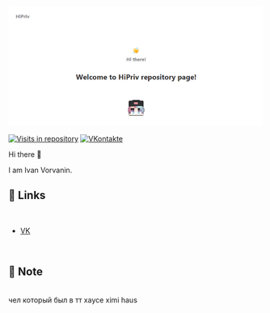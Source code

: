 [![VBerezin Main Banner](./assets/HiPrivBanner.png)](https://vk.com/hiprivsid)

[![Visits in repository](https://badges.pufler.dev/visits/HiPriv228/HiPriv228)](https://vk.com/hiprivsid)
[![VKontakte](https://img.shields.io/badge/hiprivsid-VKontakte-blue)](https://vk.com/hiprivsid)

Hi there 👋

I am Ivan Vorvanin.

## 📝 Links

<br>

<!-- BLOG-POST-LIST:START -->
- [VK](https://vk.com/hiprivsid)
<!-- BLOG-POST-LIST:END -->

<br>

## 📌 Note

<br>
чел который был в тт хаусе ximi haus
<br>
